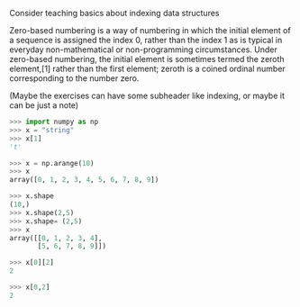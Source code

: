 
Consider teaching basics about indexing data structures

Zero-based numbering is a way of numbering in which the initial element of a sequence is assigned the index 0, rather than the index 1 as is typical in everyday non-mathematical or non-programming circumstances. Under zero-based numbering, the initial element is sometimes termed the zeroth element,[1] rather than the first element; zeroth is a coined ordinal number corresponding to the number zero. 

(Maybe the exercises can have some subheader like indexing, or maybe it can be just a note)

```python
>>> import numpy as np
>>> x = "string"
>>> x[1]
't'

>>> x = np.arange(10)
>>> x
array([0, 1, 2, 3, 4, 5, 6, 7, 8, 9])

>>> x.shape
(10,)
>>> x.shape(2,5)
>>> x.shape= (2,5)
>>> x
array([[0, 1, 2, 3, 4],
       [5, 6, 7, 8, 9]])

>>> x[0][2]
2

>>> x[0,2]
2
```
